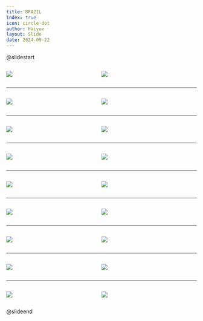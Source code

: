 ```yaml
---
title: BRAZIL
index: true
icon: circle-dot
author: Haiyue
layout: Slide
date: 2024-09-22
---
```

 
@slidestart

<div style="display:flex">
<div style="flex:1">

![](https://raw.githubusercontent.com/yclord/reading/refs/heads/master/english/Level-T/BRAZIL/001.webp)
</div>
<div style="flex:1">

![](https://raw.githubusercontent.com/yclord/reading/refs/heads/master/english/Level-T/BRAZIL/002.webp)
</div>
</div>

---

<div style="display:flex">
<div style="flex:1">

![](https://raw.githubusercontent.com/yclord/reading/refs/heads/master/english/Level-T/BRAZIL/003.webp)
</div>
<div style="flex:1">

![](https://raw.githubusercontent.com/yclord/reading/refs/heads/master/english/Level-T/BRAZIL/004.webp)
</div>
</div>

---

<div style="display:flex">
<div style="flex:1">

![](https://raw.githubusercontent.com/yclord/reading/refs/heads/master/english/Level-T/BRAZIL/005.webp)
</div>
<div style="flex:1">

![](https://raw.githubusercontent.com/yclord/reading/refs/heads/master/english/Level-T/BRAZIL/006.webp)
</div>
</div>

---

<div style="display:flex">
<div style="flex:1">

![](https://raw.githubusercontent.com/yclord/reading/refs/heads/master/english/Level-T/BRAZIL/007.webp)
</div>
<div style="flex:1">

![](https://raw.githubusercontent.com/yclord/reading/refs/heads/master/english/Level-T/BRAZIL/008.webp)
</div>
</div>

---

<div style="display:flex">
<div style="flex:1">

![](https://raw.githubusercontent.com/yclord/reading/refs/heads/master/english/Level-T/BRAZIL/009.webp)
</div>
<div style="flex:1">

![](https://raw.githubusercontent.com/yclord/reading/refs/heads/master/english/Level-T/BRAZIL/010.webp)
</div>
</div>

---

<div style="display:flex">
<div style="flex:1">

![](https://raw.githubusercontent.com/yclord/reading/refs/heads/master/english/Level-T/BRAZIL/011.webp)
</div>
<div style="flex:1">

![](https://raw.githubusercontent.com/yclord/reading/refs/heads/master/english/Level-T/BRAZIL/012.webp)
</div>
</div>

---

<div style="display:flex">
<div style="flex:1">

![](https://raw.githubusercontent.com/yclord/reading/refs/heads/master/english/Level-T/BRAZIL/013.webp)
</div>
<div style="flex:1">

![](https://raw.githubusercontent.com/yclord/reading/refs/heads/master/english/Level-T/BRAZIL/014.webp)
</div>
</div>

---

<div style="display:flex">
<div style="flex:1">

![](https://raw.githubusercontent.com/yclord/reading/refs/heads/master/english/Level-T/BRAZIL/015.webp)
</div>
<div style="flex:1">

![](https://raw.githubusercontent.com/yclord/reading/refs/heads/master/english/Level-T/BRAZIL/016.webp)
</div>
</div>

---

<div style="display:flex">
<div style="flex:1">

![](https://raw.githubusercontent.com/yclord/reading/refs/heads/master/english/Level-T/BRAZIL/017.webp)
</div>
<div style="flex:1">

![](https://raw.githubusercontent.com/yclord/reading/refs/heads/master/english/Level-T/BRAZIL/018.webp)
</div>
</div>

@slideend